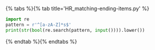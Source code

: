 {% tabs %}{% tab title='HR_matching-ending-items.py' %}

```py
import re
pattern = r'^[a-zA-Z]*s$'
print(str(bool(re.search(pattern, input()))).lower())
```

{% endtab %}{% endtabs %}
